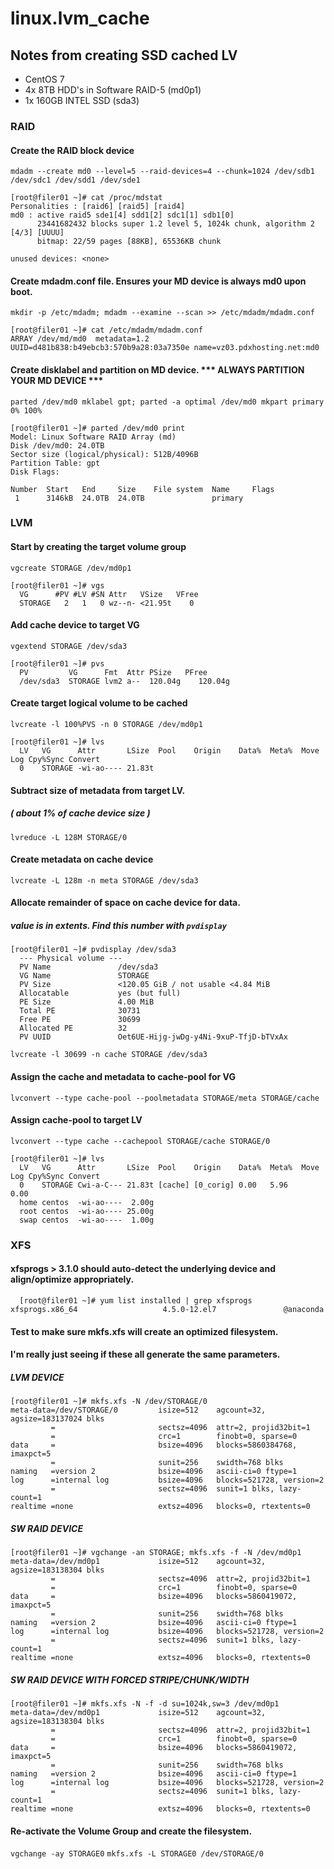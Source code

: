 # linux.lvm_cache
## Notes from creating SSD cached LV
- CentOS 7
- 4x 8TB HDD's in Software RAID-5 (md0p1)
- 1x 160GB INTEL SSD (sda3)

### RAID
#### Create the RAID block device
```mdadm --create md0 --level=5 --raid-devices=4 --chunk=1024 /dev/sdb1 /dev/sdc1 /dev/sdd1 /dev/sde1 ```
```
[root@filer01 ~]# cat /proc/mdstat 
Personalities : [raid6] [raid5] [raid4] 
md0 : active raid5 sde1[4] sdd1[2] sdc1[1] sdb1[0]
      23441682432 blocks super 1.2 level 5, 1024k chunk, algorithm 2 [4/3] [UUUU]
      bitmap: 22/59 pages [88KB], 65536KB chunk

unused devices: <none>
```

#### Create mdadm.conf file.  Ensures your MD device is always md0 upon boot.
```mkdir -p /etc/mdadm; mdadm --examine --scan >> /etc/mdadm/mdadm.conf ```
```
[root@filer01 ~]# cat /etc/mdadm/mdadm.conf
ARRAY /dev/md/md0  metadata=1.2 UUID=d481b838:b49ebcb3:570b9a28:03a7350e name=vz03.pdxhosting.net:md0 
```

#### Create disklabel and partition on MD device.  *** ALWAYS PARTITION YOUR MD DEVICE ***
```parted /dev/md0 mklabel gpt; parted -a optimal /dev/md0 mkpart primary 0% 100% ```
```
[root@filer01 ~]# parted /dev/md0 print
Model: Linux Software RAID Array (md)
Disk /dev/md0: 24.0TB
Sector size (logical/physical): 512B/4096B
Partition Table: gpt
Disk Flags: 

Number  Start   End     Size    File system  Name     Flags
 1      3146kB  24.0TB  24.0TB               primary
 ```
 
### LVM
#### Start by creating the target volume group
```vgcreate STORAGE /dev/md0p1```
```
[root@filer01 ~]# vgs
  VG      #PV #LV #SN Attr   VSize   VFree
  STORAGE   2   1   0 wz--n- <21.95t    0 
```
#### Add cache device to target VG
```vgextend STORAGE /dev/sda3```
```
[root@filer01 ~]# pvs
  PV         VG      Fmt  Attr PSize   PFree
  /dev/sda3  STORAGE lvm2 a--  120.04g    120.04g 
```
#### Create target logical volume to be cached
```lvcreate -l 100%PVS -n 0 STORAGE /dev/md0p1```
```
[root@filer01 ~]# lvs
  LV   VG      Attr       LSize  Pool    Origin    Data%  Meta%  Move Log Cpy%Sync Convert
  0    STORAGE -wi-ao---- 21.83t            
```
#### Subtract size of metadata from target LV.
##### ( about 1% of cache device size )
```lvreduce -L 128M STORAGE/0```
#### Create metadata on cache device
```lvcreate -L 128m -n meta STORAGE /dev/sda3```
#### Allocate remainder of space on cache device for data.
##### value is in extents.  Find this number with `pvdisplay`
```
[root@filer01 ~]# pvdisplay /dev/sda3
  --- Physical volume ---
  PV Name               /dev/sda3
  VG Name               STORAGE
  PV Size               <120.05 GiB / not usable <4.84 MiB
  Allocatable           yes (but full)
  PE Size               4.00 MiB
  Total PE              30731
  Free PE               30699
  Allocated PE          32
  PV UUID               Oet6UE-Hijg-jwDg-y4Ni-9xuP-TfjD-bTVxAx
```
```lvcreate -l 30699 -n cache STORAGE /dev/sda3```
#### Assign the cache and metadata to cache-pool for VG
```lvconvert --type cache-pool --poolmetadata STORAGE/meta STORAGE/cache```
#### Assign cache-pool to target LV
```lvconvert --type cache --cachepool STORAGE/cache STORAGE/0```
```
[root@filer01 ~]# lvs
  LV   VG      Attr       LSize  Pool    Origin    Data%  Meta%  Move Log Cpy%Sync Convert
  0    STORAGE Cwi-a-C--- 21.83t [cache] [0_corig] 0.00   5.96            0.00            
  home centos  -wi-ao----  2.00g                                                          
  root centos  -wi-ao---- 25.00g                                                          
  swap centos  -wi-ao----  1.00g                       
```
### XFS
#### xfsprogs > 3.1.0 should auto-detect the underlying device and align/optimize appropriately.

```
  [root@filer01 ~]# yum list installed | grep xfsprogs
xfsprogs.x86_64                   4.5.0-12.el7               @anaconda        
```
#### Test to make sure mkfs.xfs will create an optimized filesystem.
#### I'm really just seeing if these all generate the same parameters.

##### LVM DEVICE
```
[root@filer01 ~]# mkfs.xfs -N /dev/STORAGE/0 
meta-data=/dev/STORAGE/0         isize=512    agcount=32, agsize=183137024 blks
         =                       sectsz=4096  attr=2, projid32bit=1
         =                       crc=1        finobt=0, sparse=0
data     =                       bsize=4096   blocks=5860384768, imaxpct=5
         =                       sunit=256    swidth=768 blks
naming   =version 2              bsize=4096   ascii-ci=0 ftype=1
log      =internal log           bsize=4096   blocks=521728, version=2
         =                       sectsz=4096  sunit=1 blks, lazy-count=1
realtime =none                   extsz=4096   blocks=0, rtextents=0
```

##### SW RAID DEVICE
```
[root@filer01 ~]# vgchange -an STORAGE; mkfs.xfs -f -N /dev/md0p1 
meta-data=/dev/md0p1             isize=512    agcount=32, agsize=183138304 blks
         =                       sectsz=4096  attr=2, projid32bit=1
         =                       crc=1        finobt=0, sparse=0
data     =                       bsize=4096   blocks=5860419072, imaxpct=5
         =                       sunit=256    swidth=768 blks
naming   =version 2              bsize=4096   ascii-ci=0 ftype=1
log      =internal log           bsize=4096   blocks=521728, version=2
         =                       sectsz=4096  sunit=1 blks, lazy-count=1
realtime =none                   extsz=4096   blocks=0, rtextents=0
```

##### SW RAID DEVICE WITH FORCED STRIPE/CHUNK/WIDTH
```
[root@filer01 ~]# mkfs.xfs -N -f -d su=1024k,sw=3 /dev/md0p1
meta-data=/dev/md0p1             isize=512    agcount=32, agsize=183138304 blks
         =                       sectsz=4096  attr=2, projid32bit=1
         =                       crc=1        finobt=0, sparse=0
data     =                       bsize=4096   blocks=5860419072, imaxpct=5
         =                       sunit=256    swidth=768 blks
naming   =version 2              bsize=4096   ascii-ci=0 ftype=1
log      =internal log           bsize=4096   blocks=521728, version=2
         =                       sectsz=4096  sunit=1 blks, lazy-count=1
realtime =none                   extsz=4096   blocks=0, rtextents=0
```
#### Re-activate the Volume Group and create the filesystem.
```vgchange -ay STORAGE0```
```mkfs.xfs -L STORAGE0 /dev/STORAGE/0```
